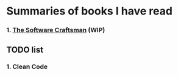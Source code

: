 # Summaries of books I have read

### 1. [The Software Craftsman](the_software_craftsman.md) (WIP)

## TODO list

### 1. Clean Code
